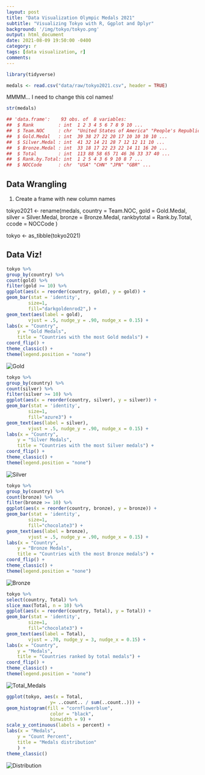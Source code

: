 ```yaml
---
layout: post
title: "Data Visualization Olympic Medals 2021"
subtitle: "Visualizing Tokyo with R, Ggplot and Dplyr"
background: '/img/tokyo/tokyo.png'
output: html_document
date: 2021-08-09 19:50:00 -0400
category: r
tags: [data visualization, r]
comments: 
---
```


```r
library(tidyverse)
```

```r
medals <- read.csv("data/raw/tokyo2021.csv", header = TRUE)
```
MMMM… I need to change this col names!

```r
str(medals)

## 'data.frame':    93 obs. of  8 variables:
##  $ Rank         : int  1 2 3 4 5 6 7 8 9 10 ...
##  $ Team.NOC     : chr  "United States of America" "People's Republic of China" "Japan" "Great Britain" ...
##  $ Gold.Medal   : int  39 38 27 22 20 17 10 10 10 10 ...
##  $ Silver.Medal : int  41 32 14 21 28 7 12 12 11 10 ...
##  $ Bronze.Medal : int  33 18 17 22 23 22 14 11 16 20 ...
##  $ Total        : int  113 88 58 65 71 46 36 33 37 40 ...
##  $ Rank.by.Total: int  1 2 5 4 3 6 9 10 8 7 ...
##  $ NOCCode      : chr  "USA" "CHN" "JPN" "GBR" ...
```


## Data Wrangling

1.  Create a frame with new column names

<!-- -->

tokyo2021 <- rename(medals, 
    country = Team.NOC,
    gold = Gold.Medal,
    silver = Silver.Medal,
    bronze = Bronze.Medal,
    rankbytotal = Rank.by.Total,
    ccode = NOCCode
            )

tokyo <- as_tibble(tokyo2021)

## Data Viz!

```r
tokyo %>% 
group_by(country) %>% 
count(gold) %>% 
filter(gold >= 10) %>% 
ggplot(aes(x = reorder(country, gold), y = gold)) +
geom_bar(stat = 'identity', 
        size=1, 
        fill="darkgoldenrod2",) +
geom_text(aes(label = gold),
        vjust = .5, nudge_y = .90, nudge_x = 0.15) +
labs(x = "Country",
    y = "Gold Medals",
    title = "Countries with the most Gold medals") +
coord_flip() +
theme_classic() +
theme(legend.position = "none")
```

![Gold](img/tokyo/../../../img/tokyo2021/gold.png)

```r
tokyo %>% 
group_by(country) %>% 
count(silver) %>% 
filter(silver >= 10) %>% 
ggplot(aes(x = reorder(country, silver), y = silver)) +
geom_bar(stat = 'identity', 
        size=1,
        fill="azure3") +
geom_text(aes(label = silver),
        vjust = .5, nudge_y = .90, nudge_x = 0.15) +
labs(x = "Country",
    y = "Silver Medals",
    title = "Countries with the most Silver medals") +
coord_flip() +
theme_classic() +
theme(legend.position = "none")
```

![Silver](img/../../img/tokyo2021/silver.png)

```r
tokyo %>% 
group_by(country) %>% 
count(bronze) %>% 
filter(bronze >= 10) %>% 
ggplot(aes(x = reorder(country, bronze), y = bronze)) +
geom_bar(stat = 'identity', 
        size=1,
        fill="chocolate3") +
geom_text(aes(label = bronze),
        vjust = .5, nudge_y = .90, nudge_x = 0.15) +
labs(x = "Country",
    y = "Bronze Medals",
    title = "Countries with the most Bronze medals") +
coord_flip() +
theme_classic() +
theme(legend.position = "none")
```

![Bronze](img/../../img/tokyo2021/bronze.png)

```r
tokyo %>% 
select(country, Total) %>% 
slice_max(Total, n = 10) %>% 
ggplot(aes(x = reorder(country, Total), y = Total)) +
geom_bar(stat = 'identity', 
        size=1,
        fill="chocolate3") +
geom_text(aes(label = Total),
        vjust = .70, nudge_y = 3, nudge_x = 0.15) +
labs(x = "Country",
    y = "Medals",
    title = "Countries ranked by total medals") +
coord_flip() +
theme_classic() +
theme(legend.position = "none")
```

![Total_Medals](img/../../img/tokyo2021/totalrank.png)


```r
ggplot(tokyo, aes(x = Total,
                y= ..count.. / sum(..count..))) +
geom_histogram(fill = "cornflowerblue",
                color = "black",
                binwidth = 9) +
scale_y_continuous(labels = percent) +
labs(x = "Medals",
    y = "Count Percent",
    title = "Medals distribution"
    ) +
theme_classic() 
```

![Distribution](img/../../img/tokyo2021/histograms.png)
